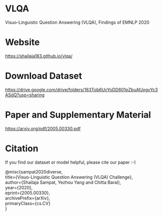 # VLQA
Visuo-Linguistic Question Answering (VLQA), Findings of EMNLP 2020

# Website
https://shailaja183.github.io/vlqa/

# Download Dataset
https://drive.google.com/drive/folders/163Tob6UcYoDD601pZbuAfJxgvYc3ASdQ?usp=sharing

# Paper and Supplementary Material
https://arxiv.org/pdf/2005.00330.pdf

# Citation
If you find our dataset or model helpful, please cite our paper :-)

@misc{sampat2020diverse,<br/>
title={Visuo-Linguistic Question Answering (VLQA) Challenge},<br/>
author={Shailaja Sampat, Yezhou Yang and Chitta Baral},<br/>
year={2020},<br/>
eprint={2005.00330},<br/>
archivePrefix={arXiv},<br/>
primaryClass={cs.CV}<br/>
}

